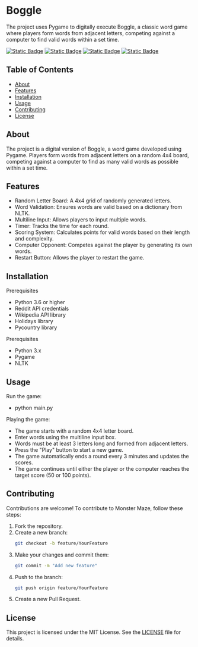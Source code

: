 # Boggle
The project uses Pygame to digitally execute Boggle, a classic word game where players form words from adjacent letters, competing against a computer to find valid words within a set time.

[![Static Badge](https://img.shields.io/badge/nltk-orange)](https://pypi.org/project/nltk/)
[![Static Badge](https://img.shields.io/badge/random,-green)](https://pypi.org/project/random,/)
[![Static Badge](https://img.shields.io/badge/pygame-gray)](https://pypi.org/project/pygame/)
[![Static Badge](https://img.shields.io/badge/nltk-pink)](https://pypi.org/project/nltk/)

## Table of Contents

- [About](#about)
- [Features](#features)
- [Installation](#installation)
- [Usage](#usage)
- [Contributing](#contributing)
- [License](#license)

## About

The project is a digital version of Boggle, a word game developed using Pygame. Players form words from adjacent letters on a random 4x4 board, competing against a computer to find as many valid words as possible within a set time.

## Features

- Random Letter Board: A 4x4 grid of randomly generated letters.
- Word Validation: Ensures words are valid based on a dictionary from NLTK.
- Multiline Input: Allows players to input multiple words.
- Timer: Tracks the time for each round.
- Scoring System: Calculates points for valid words based on their length and complexity.
- Computer Opponent: Competes against the player by generating its own words.
- Restart Button: Allows the player to restart the game.

## Installation

Prerequisites
- Python 3.6 or higher
- Reddit API credentials
- Wikipedia API library
- Holidays library
- Pycountry library

Prerequisites
- Python 3.x
- Pygame
- NLTK

## Usage

Run the game:
- python main.py

Playing the game:
- The game starts with a random 4x4 letter board.
- Enter words using the multiline input box.
- Words must be at least 3 letters long and formed from adjacent letters.
- Press the "Play" button to start a new game.
- The game automatically ends a round every 3 minutes and updates the scores.
- The game continues until either the player or the computer reaches the target score (50 or 100 points).

## Contributing

Contributions are welcome! To contribute to Monster Maze, follow these steps:

1. Fork the repository.
2. Create a new branch:
   ```bash
   git checkout -b feature/YourFeature
   ```
3. Make your changes and commit them:
   ```bash
   git commit -m "Add new feature"
   ```
4. Push to the branch:
   ```bash
   git push origin feature/YourFeature
   ```
5. Create a new Pull Request.

## License

This project is licensed under the MIT License. See the [LICENSE](LICENSE) file for details.
